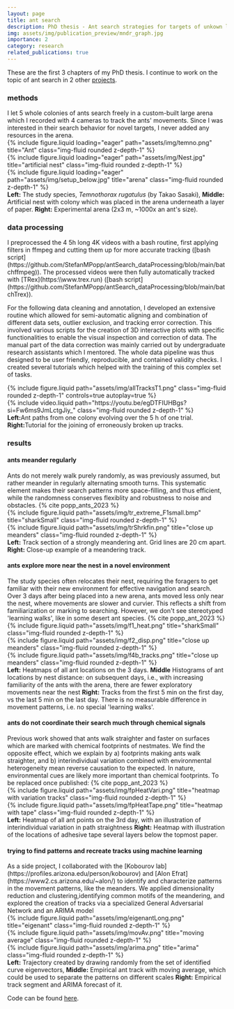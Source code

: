 ```yaml
---
layout: page
title: ant search
description: PhD thesis - Ant search strategies for targets of unkown locations
img: assets/img/publication_preview/mndr_graph.jpg
importance: 2
category: research
related_publications: true
---
```


These are the first 3 chapters of my PhD thesis. I continue to work on the topic of ant search in 2 other [projects](/projects/curr_project/).


<h3>methods</h3>
I let 5 whole colonies of ants search freely in a custom-built large arena which I recorded with 4 cameras to track the ants' movements. Since I was interested in their search behavior for novel targets, I never added any resources in the arena.

<div class="row">
    <div class="col-sm mt-3 mt-md-0">
        {% include figure.liquid loading="eager" path="assets/img/temno.png" title="Ant" class="img-fluid rounded z-depth-1" %}
    </div>
    <div class="col-sm mt-3 mt-md-0">
        {% include figure.liquid loading="eager" path="assets/img/Nest.jpg" title="artificial nest" class="img-fluid rounded z-depth-1" %}
    </div>
    <div class="col-sm mt-3 mt-md-0">
        {% include figure.liquid loading="eager" path="assets/img/setup_below.jpg" title="arena" class="img-fluid rounded z-depth-1" %}
    </div>
</div>
<div class="caption">
    <strong>Left:</strong> The study species, <em>Temnothorax rugatulus</em> (by Takao Sasaki), <strong>Middle:</strong> Artificial nest with colony which was placed in the arena underneath a layer of paper. <strong>Right:</strong> Experimental arena (2x3 m, ~1000x an ant's size).
</div>

<h3>data processing</h3>
I preprocessed the 4 5h long 4K videos with a bash routine, first applying filters in ffmpeg and cutting them up for more accurate tracking ([bash script](https://github.com/StefanMPopp/antSearch_dataProcessing/blob/main/batchffmpeg)). The processed videos were then fully automatically tracked with [TRex](https:\\www.trex.run) ([bash script](https://github.com/StefanMPopp/antSearch_dataProcessing/blob/main/batchTrex)).

For the following data cleaning and annotation, I developed an extensive routine which allowed for semi-automatic aligning and combination of different data sets, outlier exclusion, and tracking error correction. This involved various scripts for the creation of 3D interactive plots with specific functionalities to enable the visual inspection and correction of data. The manual part of the data correction was mainly carried out by undergraduate research assistants which I mentored. The whole data pipeline was thus designed to be user friendly, reproducible, and contained validity checks. I created several tutorials which helped with the training of this complex set of tasks.

<div class="row">
    <div class="col-sm-8 mt-3 mt-md-0">
        {% include figure.liquid path="assets/img/allTracksT1.png" class="img-fluid rounded z-depth-1" controls=true autoplay=true %}
    </div>
    <div class="col-sm mt-3 mt-md-0">
        {% include video.liquid path="https://youtu.be/egDTFIUHBgs?si=Fw6ms9JmLctgJiy_" class="img-fluid rounded z-depth-1" %}
    </div>
</div>
<div class="caption">
    <strong>Left:</strong>Ant paths from one colony evolving over the 5 h of one trial. <strong>Right:</strong>Tutorial for the joining of erroneously broken up tracks.
</div>

<h3>results</h3>
<h4>ants meander regularly</h4>
Ants do not merely walk purely randomly, as was previously assumed, but rather meander in regularly alternating smooth turns. This systematic element makes their search patterns more space-filling, and thus efficient, while the randomness conserves flexiblity and robustness to noise and obstacles.
{% cite popp_ants_2023 %}

<div class="row justify-content-sm-center">
    <div class="col-sm-8 mt-3 mt-md-0">
        {% include figure.liquid path="assets/img/tr_extreme_F1small.bmp" title="sharkSmall" class="img-fluid rounded z-depth-1" %}
    </div>
    <div class="col-sm-4 mt-3 mt-md-0">
        {% include figure.liquid path="assets/img/trShrkfin.png" title="close up meanders" class="img-fluid rounded z-depth-1" %}
    </div>
</div>
<div class="caption">
    <strong>Left:</strong> Track section of a strongly meandering ant. Grid lines are 20 cm apart. <strong>Right:</strong> Close-up example of a meandering track.
</div>

<h4>ants explore more near the nest in a novel environment</h4>
The study species often relocates their nest, requiring the foragers to get familiar with their new environment for effective navigation and search. Over 3 days after being placed into a new arena, ants moved less only near the nest, where movements are slower and curvier. This reflects a shift from familiarization or marking to searching. However, we don't see stereotyped 'learning walks', like in some desert ant species.
{% cite popp_ant_2023 %}

<div class="row justify-content-sm-center">
    <div class="col-sm-8 mt-3 mt-md-0">
        {% include figure.liquid path="assets/img/f1_heat.png" title="sharkSmall" class="img-fluid rounded z-depth-1" %}
    </div>
    <div class="col-sm-4 mt-3 mt-md-0">
        {% include figure.liquid path="assets/img/f2_disp.png" title="close up meanders" class="img-fluid rounded z-depth-1" %}
    </div>
    <div class="col-sm-4 mt-3 mt-md-0">
        {% include figure.liquid path="assets/img/f4b_tracks.png" title="close up meanders" class="img-fluid rounded z-depth-1" %}
    </div>
</div>
<div class="caption">
    <strong>Left:</strong> Heatmaps of all ant locations on the 3 days. <strong>Middle</strong> Histograms of ant locations by nest distance: on subsequent days, i.e., with increasing familiarity of the ants with the arena, there are fewer exploratory movements near the nest <strong>Right:</strong> Tracks from the first 5 min on the first day, vs the last 5 min on the last day. There is no measurable difference in movement patterns, i.e. no special 'learning walks'.
</div>

<h4>ants do not coordinate their search much through chemical signals</h4>
Previous work showed that ants walk straighter and faster on surfaces which are marked with chemical footprints of nestmates. We find the opposite effect, which we explain by a) footprints making ants walk straighter, and b) interindividual variation combined with environmental heterogeneity mean reverse causation to the expected. In nature, environmental cues are likely more important than chemical footprints. 
To be replaced once published: {% cite popp_ant_2023 %}

<div class="row justify-content-sm-center">
    <div class="col-sm-8 mt-3 mt-md-0">
        {% include figure.liquid path="assets/img/fpHeatVari.png" title="heatmap with variation tracks" class="img-fluid rounded z-depth-1" %}
    </div>
    <div class="col-sm-4 mt-3 mt-md-0">
        {% include figure.liquid path="assets/img/fpHeatTape.png" title="heatmap with tape" class="img-fluid rounded z-depth-1" %}
    </div>
</div>
<div class="caption">
    <strong>Left:</strong> Heatmap of all ant points on the 3rd day, with an illustration of interindividual variation in path straightness <strong>Right:</strong> Heatmap with illustration of the locations of adhesive tape several layers below the topmost paper.
</div>

<h4>trying to find patterns and recreate tracks using machine learning</h4>
As a side project, I collaborated with the [Kobourov lab](https://profiles.arizona.edu/person/kobourov) and [Alon Efrat](https://www2.cs.arizona.edu/~alon/) to identify and characterize patterns in the movement patterns, like the meanders. We applied dimensionality reduction and clustering,identifying common motifs of the meandering, and explored the creation of tracks via a specialized General Adversarial Network and an ARIMA model

<div class="row justify-content-sm-center">
    <div class="col-sm-8 mt-3 mt-md-0">
        {% include figure.liquid path="assets/img/eigenantLong.png" title="eigenant" class="img-fluid rounded z-depth-1" %}
    </div>
    <div class="col-sm-4 mt-3 mt-md-0">
        {% include figure.liquid path="assets/img/movAv.png" title="moving average" class="img-fluid rounded z-depth-1" %}
    </div>
    <div class="col-sm-4 mt-3 mt-md-0">
        {% include figure.liquid path="assets/img/arima.png" title="arima" class="img-fluid rounded z-depth-1" %}
    </div>
</div>
<div class="caption">
    <strong>Left:</strong> Trajectory created by drawing randomly from the set of identified curve eigenvectors, <strong>Middle:</strong> Empirical ant track with moving average, which could be used to separate the patterns on different scales <strong>Right:</strong> Empirical track segment and ARIMA forecast of it.
</div>

Code can be found [here](https://github.com/ryngray/model_ant_trajectories).
